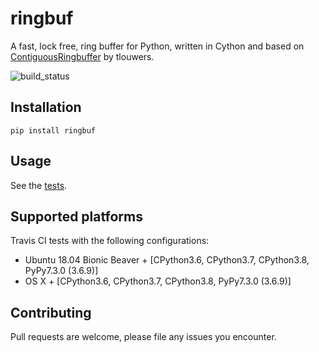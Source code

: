 # ringbuf
A fast, lock free, ring buffer for Python, written in Cython and based on [ContiguousRingbuffer](https://github.com/tlouwers/embedded/blob/master/ContiguousBuffer/ContiguousRingbuffer.hpp) by tlouwers.

![build_status](https://travis-ci.org/elijahr/ringbuf.svg?branch=master)

## Installation

```shell
pip install ringbuf
```

## Usage

See the [tests](https://github.com/elijahr/ringbuf/blob/master/tests/main.py).

## Supported platforms

Travis CI tests with the following configurations:
* Ubuntu 18.04 Bionic Beaver + [CPython3.6, CPython3.7, CPython3.8, PyPy7.3.0 (3.6.9)]
* OS X + [CPython3.6, CPython3.7, CPython3.8, PyPy7.3.0 (3.6.9)]

## Contributing

Pull requests are welcome, please file any issues you encounter.
